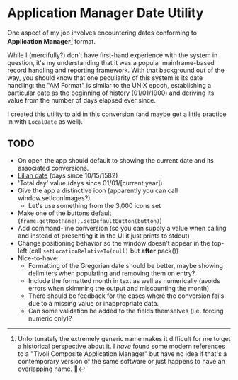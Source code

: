 # Application Manager Date Utility

One aspect of my job involves encountering dates conforming to **Application Manager**[^1] format. 

While I (mercifully?) don't have first-hand experience with the system in question, it's my understanding that it was a popular mainframe-based record handling and reporting framework. With that background out of the way, you should know that one peculiarity of this system is its date handling: the "AM Format" is similar to the UNIX epoch, establishing a particular date as the beginning of history (01/01/1900) and deriving its value from the number of days elapsed ever since. 

I created this utility to aid in this conversion (and maybe get a little practice in with `LocalDate` as well).

[^1]: Unfortunately the extremely generic name makes it difficult for me to get a historical perspective about it. I *have* found some modern references to a "Tivoli Composite Application Manager" but have no idea if that's a contemporary version of the same software or just happens to have an overlapping name. 🤷

## TODO
* On open the app should default to showing the current date and its associated conversions.
* [Lilian date](https://en.wikipedia.org/wiki/Lilian_date) (days since 10/15/1582)
* 'Total day' value (days since 01/01/[current year])
* Give the app a distinctive icon (apparently you can call window.setIconImages?)
  * Let's use something from the 3,000 icons set
* Make one of the buttons default (`frame.getRootPane().setDefaultButton(button)`)
* Add command-line conversion (so you can supply a value when calling and instead of presenting it in the UI it just prints to stdout)
* Change positioning behavior so the window doesn't appear in the top-left (call `setLocationRelativeTo(null)` but **after** pack())
* Nice-to-have: 
  * Formatting of the Gregorian date should be better, maybe showing delimiters when populating and removing them on entry? 
  * Include the formatted month in text as well as numerically (avoids errors when skimming the output and miscounting the month)
  * There should be feedback for the cases where the conversion fails due to a missing value or inappropriate data. 
  * Can some validation be added to the fields themselves (i.e. forcing numeric only)?
